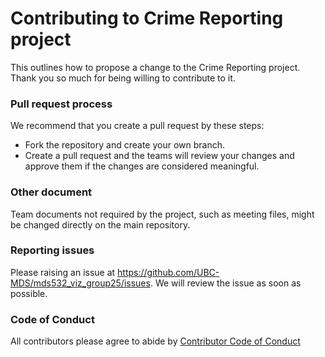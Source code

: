 # Contributing to Crime Reporting project

This outlines how to propose a change to the Crime Reporting project. Thank you so much for being willing to contribute to it.

### Pull request process
  
We recommend that you create a pull request by these steps:
* Fork the repository and create your own branch.
* Create a pull request and the teams will review your changes and approve them if the changes are considered meaningful.

### Other document

Team documents not required by the project, such as meeting files, might be changed directly on the main repository.

### Reporting issues

Please raising an issue at https://github.com/UBC-MDS/mds532_viz_group25/issues. We will review the issue as soon as possible.

### Code of Conduct

All contributors please agree to abide by [Contributor Code of Conduct](CODE_OF_CONDUCT.md)
